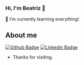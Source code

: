 ### Hi, I'm Beatriz 👋

🌱 I’m currently learning everything!

## About me 
[![Github Badge](https://img.shields.io/badge/-Github-000?style=flat-square&logo=Github&logoColor=white&link=https://github.com/bpaixao)](https://github.com/bpaixao)
[![Linkedin Badge](https://img.shields.io/badge/-LinkedIn-blue?style=flat-square&logo=Linkedin&logoColor=white&link=https://www.linkedin.com/in/beatrizspaixao/)](https://www.linkedin.com/in/beatrizspaixao/)

- Thanks for visiting. 




<!--
**bpaixao/bpaixao** is a ✨ _special_ ✨ repository because its `README.md` (this file) appears on your GitHub profile.

Here are some ideas to get you started:

- 🔭 I’m currently working on ...
- 🌱 I’m currently learning ...
- 👯 I’m looking to collaborate on ...
- 🤔 I’m looking for help with ...
- 💬 Ask me about ...
- 📫 How to reach me: ...
- 😄 Pronouns: ...
- ⚡ Fun fact: ...
-->
